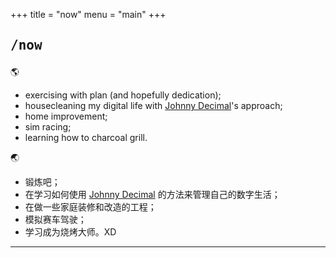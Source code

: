 +++
title = "now"
menu = "main"
+++

## <pre>/now</pre>

🌎

- exercising with plan (and hopefully dedication);
- housecleaning my digital life with [Johnny Decimal](https://johnnydecimal.com/)'s approach;
- home improvement;
- sim racing;
- learning how to charcoal grill.

🌏

- 锻炼吧；
- 在学习如何使用 [Johnny Decimal](https://johnnydecimal.com/) 的方法来管理自己的数字生活；
- 在做一些家庭装修和改造的工程；
- 模拟赛车驾驶；
- 学习成为烧烤大师。XD

***
